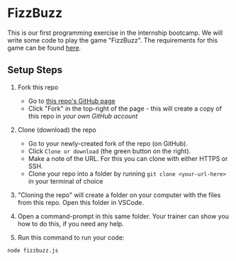 # FizzBuzz

This is our first programming exercise in the internship bootcamp. We will write some code to play the game "FizzBuzz". The requirements for this game can be found [here](FizzBuzzSpec.md).

## Setup Steps

1. Fork this repo
    - Go to [this repo's GitHub page](https://github.com/cameronmccormack/loc-interns-fizzbuzz)
    - Click "Fork" in the top-right of the page - this will create a copy of this repo in *your own GitHub account*
2. Clone (download) the repo
    - Go to your newly-created fork of the repo (on GitHub).
    - Click `Clone or download` (the green button on the right).
    - Make a note of the URL. For this you can clone with either HTTPS or SSH.
    - Clone your repo into a folder by running `git clone <your-url-here>` in your terminal of choice

3. "Cloning the repo" will create a folder on your computer with the files from this repo. Open this folder in VSCode.

4. Open a command-prompt in this same folder. Your trainer can show you how to do this, if you need any help.

5. Run this command to run your code:
```shell
node fizzbuzz.js
```
